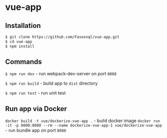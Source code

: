 # vue-app

## Installation
```sh
$ git clone https://github.com/Fasosnql/vue-app.git
$ cd vue-app
$ npm install
```


## Commands

`$ npm run dev` - run webpack-dev-server on port `8088`

`$ npm run build` - build app to `dist` directory

`$ npm run test` - run unit test


## Run app via Docker
`docker build -t vue/dockerize-vue-app .` - build docker image
`docker run -it -p 8080:8080 --rm --name dockerize-vue-app-1 vue/dockerize-vue-app` - run bundle app on port `8080`

